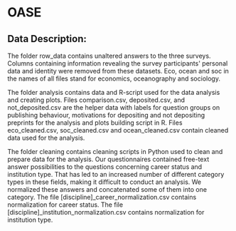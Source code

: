 # OASE

## Data Description: 

The folder row_data contains unaltered answers to the three surveys. Columns containing information revealing the survey participants' personal data and identity were removed from these datasets. 
Eco, ocean and soc in the names of all files stand for economics, oceanography and sociology. 

The folder analysis contains data and R-script used for the data analysis and creating plots.
Files comparison.csv, deposited.csv, and not_deposited.csv are the helper data with labels for question groups on publishing behaviour, motivations for depositing and not depositing preprints for the analysis and plots building script in R.
Files eco_cleaned.csv, soc_cleaned.csv and ocean_cleaned.csv contain cleaned data used for the analysis.   

The folder cleaning contains cleaning scripts in Python used to clean and prepare data for the analysis.  Our questionnaires contained free-text answer possibilities to the questions concerning career status and institution type. That has led to an increased number of different category types in these fields, making it difficult to conduct an analysis. We normalized these answers and concatenated some of them into one category. The file [discipline]_career_normalization.csv contains normalization for career status. The file [discipline]_institution_normalization.csv contains normalization for institution type.

